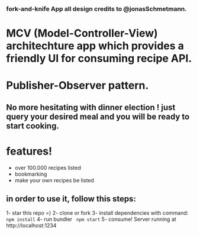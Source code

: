 ### fork-and-knife App all design credits to @jonasSchmetmann. 

# MCV (Model-Controller-View) architechture app which provides a friendly UI for consuming recipe API. 
# Publisher-Observer pattern. 


## No more hesitating with dinner election !  just query your desired meal and you will be ready to start cooking. 

# features! 

- over 100.000 recipes listed
- bookmarking 
- make your own recipes be listed


## in order to use it, follow this steps:

1- star this repo =)
2- clone or fork
3- install dependencies with command: ```npm install```
4- run bundler `` npm start``
5- consume! Server running at http://localhost:1234
